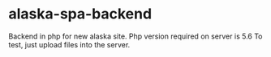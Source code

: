 # alaska-spa-backend
Backend in php for new alaska site.
Php version required on server is 5.6
To test, just upload files into the server.
